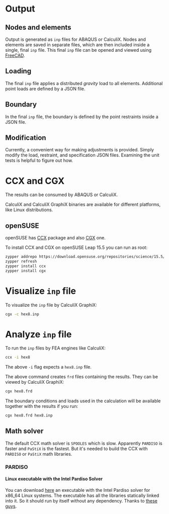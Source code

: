 # Output

## Nodes and elements

Output is generated as `inp` files for ABAQUS or CalculiX. Nodes and elements are saved in separate files, which are then included inside a single, final `inp` file. This final `inp` file can be opened and viewed using [FreeCAD](https://en.wikipedia.org/wiki/FreeCAD).

## Loading

The final `inp` file applies a distributed *gravity* load to all elements. Additional point loads are defined by a JSON file.

## Boundary

In the final `inp` file, the boundary is defined by the point restraints inside a JSON file.

## Modification

Currently, a convenient way for making adjustments is provided. Simply modify the load, restraint, and specification JSON files. Examining the unit tests is helpful to figure out how.

# CCX and CGX

The results can be consumed by ABAQUS or CalculiX.

CalculiX and CalculiX GraphiX binaries are available for different platforms, like Linux distributions.

## openSUSE

openSUSE has [CCX](https://software.opensuse.org/package/ccx) package and also [CGX](https://software.opensuse.org/package/cgx) one.

To install CCX and CGX on openSUSE Leap 15.5 you can run as root:

```bash
zypper addrepo https://download.opensuse.org/repositories/science/15.5/science.repo
zypper refresh
zypper install ccx
zypper install cgx
```

# Visualize `inp` file

To visualize the `inp` file by CalculiX GraphiX:

```bash
cgx -c hex8.inp
```

# Analyze `inp` file

To run the `inp` files by FEA engines like CalculiX:

```bash
ccx -i hex8
```

The above `-i` flag expects a `hex8.inp` file.

The above command creates `frd` files containing the results. They can be viewed by CalculiX GraphiX:

```bash
cgx hex8.frd
```

The boundary conditions and loads used in the calculation will be available together with the results if you run:

```bash
cgx hex8.frd hex8.inp
```

## Math solver

The default CCX math solver is `SPOOLES` which is slow. Apparently `PARDISO` is faster and `PaStiX` is the fastest. But it's needed to build the CCX with `PARDISO` or `PaStiX` math libraries.

### PARDISO

#### Linux executable with the Intel Pardiso Solver

You can download [here](https://www.dropbox.com/s/x8axi53l9dk9w4g/ccx_2.19_MT?dl=1) an executable with the Intel Pardiso solver for x86_64 Linux systems. The executable has all the libraries statically linked into it. So it should run by itself without any dependency. Thanks to [these guys](https://www.feacluster.com/calculix.php).
